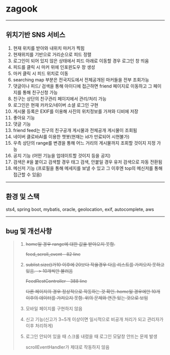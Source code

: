# zagook

---

## 위치기반 SNS 서비스

1. 현재 위치를 받아와 내위치 마커가 찍힘
2. 현재위치를 기반으로 거리순으로 피드 정렬
3. 로그인이 되어 있지 않은 상태에서 피드 아래로 이동할 경우 로그인 창 띄움
4. 피드를 클릭 시 마커 위에 인포윈도우 창 생성
5. 마커 클릭 시 피드 위치로 이동
6. searching map 부분은 전국지도에서 전체공개된 마커들을 전부 조회가능
7. 댓글이나 피드/ 검색을 통해 아이디에 접근하면 friend 페이지로 이동하고 그 페이지를 통해 친구신청 가능
8. 친구는 상단의 친구관리 페이지에서 관리/처리 가능
9. 로그인은 현재 카카오/네이버 소셜 로그인 구현
10. 게시물 등록은 EXIF를 이용해 사진의 위치정보를 가져와 디비에 저장
11. 좋아요 기능
12. 댓글 기능
13. friend feed는 친구의 친구공개 게시물과 전체공개 게시물이 조회됨
14. 네이버 클로바AI를 이용한 챗봇(현재는 id가 만료되어 시현불가)
15. 우측 상단의 range를 변경을 통해 어느 거리의 게시물까지 조회할 것이지 지정 가능
16. 공지 기능 (어떤 기능을 업데이트할 것이지 등을 공지)
17. 검색은 #을 붙이고 검색할 경우 태그 검색, 안붙일 경우 유저 검색으로 자동 전환됨
17. 메신저 기능 (프로필을 통해 메세지를 보낼 수 있고 그 이후엔 top의 메신저를 통해 접근할 수 있음)

----

## 환경 및 스택

sts4, spring boot, mybatis, oracle, geolocation, exif, autocomplete, aws

---

## bug 및 개선사항

> 1. ~~home일 경우 range에 대한 값을 받아오지 못함.~~
>
>    ~~feed_scroll_event - 82 line~~
>
> 2. ~~sublist.size()가10 이후에 20보다 작을경우 다음 리스트를 가져오지 못하고 있음. -> 10개씩만 불러옴~~
>
>    ~~FeedRestController - 388 line~~
>
>    ~~다른 페이지의 경우 정상적으로 작동하는 것 확인. home일 경우에만 10개 이후의 데이터를 가져오지 못함. 위의 문제와 연관 있는 것으로 보임~~
>
> 3. 모바일 페이지를 구현하지 않음
>
> 4. 신고 기능(신고가 3~5개 이상이면 일시적으로 비공개 처리가 되고 관리자가 이후 처리하게)
>
> 5. 로그인 안되어 있을 때 스크롤 내렸을 때 로그인 모달창 안뜨는 문제 발생
>
>    scrollEventHandler가 제대로 작동하지 않음
